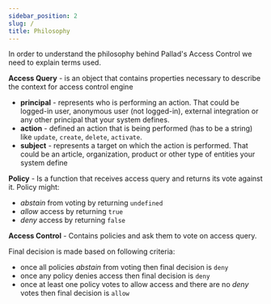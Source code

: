 ```yaml
---
sidebar_position: 2
slug: / 
title: Philosophy
---
```


In order to understand the philosophy behind Pallad's Access Control we need to explain terms used.

**Access Query** - is an object that contains properties necessary to describe the context for access control engine
- **principal** - represents who is performing an action. That could be logged-in user, anonymous user (not logged-in), external integration or any other principal that your system defines.
- **action** - defined an action that is being performed (has to be a string) like `update`, `create`, `delete`, `activate`.
- **subject** - represents a target on which the action is performed. That could be an article, organization, product or other type of entities your system define

**Policy** - Is a function that receives access query and returns its vote against it.
Policy might:
- _abstain_ from voting by returning `undefined`
- _allow_ access by returning `true`
- _deny_ access by returning `false`

**Access Control** - Contains policies and ask them to vote on access query. 

Final decision is made based on following criteria:
- once all policies _abstain_ from voting then final decision is `deny`
- once any policy denies access then final decision is `deny`
- once at least one policy votes to allow access and there are no _deny_ votes then final decision is `allow`

